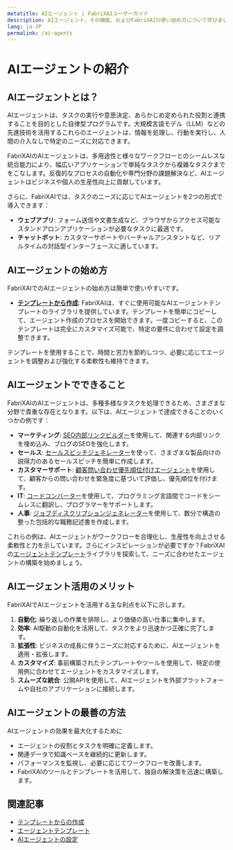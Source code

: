 ```yaml
---
metatitle: AIエージェント | FabriXAIユーザーガイド
description: AIエージェント、その機能、およびFabriXAIの使い始め方について学びましょう。
lang: ja-JP
permalink: /ai-agents
---
```


# AIエージェントの紹介  

## AIエージェントとは？  
AIエージェントは、タスクの実行や意思決定、あらかじめ定められた役割と連携することを目的とした自律型プログラムです。大規模言語モデル（LLM）などの先進技術を活用するこれらのエージェントは、情報を処理し、行動を実行し、人間の介入なしで特定のニーズに対応できます。  

FabriXAIのAIエージェントは、多用途性と様々なワークフローとのシームレスな統合能力により、幅広いアプリケーションで単純なタスクから複雑なタスクまでをこなします。反復的なプロセスの自動化や専門分野の課題解決など、AIエージェントはビジネスや個人の生産性向上に貢献しています。

さらに、FabriXAIでは、タスクのニーズに応じてAIエージェントを2つの形式で導入できます：

- **ウェブアプリ**: フォーム送信や文書生成など、ブラウザからアクセス可能なスタンドアロンアプリケーションが必要なタスクに最適です。
- **チャットボット**: カスタマーサポートやバーチャルアシスタントなど、リアルタイムの対話型インターフェースに適しています。

## AIエージェントの始め方  

FabriXAIでのAIエージェントの始め方は簡単で使いやすいです。  

- **[テンプレートから作成](/en-us/create-from-templates/)**: FabriXAIは、すぐに使用可能なAIエージェントテンプレートのライブラリを提供しています。テンプレートを簡単にコピーして、エージェント作成のプロセスを開始できます。一度コピーすると、このテンプレートは完全にカスタマイズ可能で、特定の要件に合わせて設定を調整できます。  

テンプレートを使用することで、時間と労力を節約しつつ、必要に応じてエージェントを調整および強化する柔軟性も維持できます。  

## AIエージェントでできること  

FabriXAIのAIエージェントは、多種多様なタスクを処理できるため、さまざまな分野で貴重な存在となります。以下は、AIエージェントで達成できることのいくつかの例です：  

- **マーケティング**: [SEO内部リンクビルダー](/en-us/agent-templates/seo-internal-link-builder/)を使用して、関連する内部リンクを埋め込み、ブログのSEOを強化します。
- **セールス**: [セールスピッチジェネレーター](/en-us/agent-templates/sales-pitch-generator/)を使って、さまざまな製品向けの説得力のあるセールスピッチを簡単に作成します。
- **カスタマーサポート**: [顧客問い合わせ優先順位付けエージェント](/en-us/agent-templates/customer-inquiry-prioritizing-agent/)を使用して、顧客からの問い合わせを緊急度に基づいて評価し、優先順位を付けます。
- **IT**: [コードコンバーター](/en-us/agent-templates/code-convertor/)を使用して、プログラミング言語間でコードをシームレスに翻訳し、プログラマーをサポートします。
- **人事**: [ジョブディスクリプションジェネレーター](/en-us/agent-templates/job-description-generator/)を使用して、数分で構造の整った包括的な職務記述書を作成します。

これらの例は、AIエージェントがワークフローを合理化し、生産性を向上させる柔軟性と力を示しています。さらにインスピレーションが必要ですか？FabriXAIの[エージェントテンプレート](/en-us/agent-templates/)ライブラリを探索して、ニーズに合わせたエージェントの構築を始めましょう。

## AIエージェント活用のメリット  

FabriXAIでAIエージェントを活用する主な利点を以下に示します。  

1. **自動化**: 繰り返しの作業を排除し、より価値の高い仕事に集中します。  
2. **効率**: AI駆動の自動化を活用して、タスクをより迅速かつ正確に完了します。  
3. **拡張性**: ビジネスの成長に伴うニーズに対応するために、AIエージェントを適用・拡張します。  
4. **カスタマイズ**: 事前構築されたテンプレートやツールを使用して、特定の使用例に合わせてエージェントをカスタマイズします。  
5. **スムーズな統合**: 公開APIを使用して、AIエージェントを外部プラットフォームや自社のアプリケーションに接続します。  

## AIエージェントの最善の方法  

AIエージェントの効果を最大化するために  

- エージェントの役割とタスクを明確に定義します。  
- 関連データで知識ベースを継続的に更新します。  
- パフォーマンスを監視し、必要に応じてワークフローを改善します。  
- FabriXAIのツールとテンプレートを活用して、独自の解決策を迅速に構築します。  

## 関連記事
- [テンプレートからの作成](/en-us/create-from-templates/)
- [エージェントテンプレート](/en-us/agent-templates/)
- [AIエージェントの設定](/en-us/configure-ai-agent/)